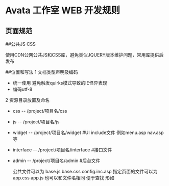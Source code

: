 Avata 工作室 WEB 开发规则
==

页面规范
-------------

##公共JS CSS

使用CDN公网公共JS和CSS库，避免类似JQUERY版本维护问题，常用库提供后发布

##位置和写法
1 文档类型声明及编码
- 统一使用 <!DOCTYPE html> 避免触发quirks模式导致的IE怪异表现
- 编码utf-8 <meta charset="utf-8">

2 资源目录放置及命名
- css       -- /project/项目名/css
- js        -- /project/项目名/js
- widget    -- /project/项目名/widget    #UI include文件 例如menu.asp nav.asp 等
- interface -- /project/项目名/interface #接口文件
- admin     -- /project/项目名/admin     #后台文件

  公共文件可以为 base.js base.css config.inc.asp
  指定页面的文件可以为 app.css app.js 也可以和文件名相同 便于查找  形如
  
    <link href="css/base.css?V1.0" rel="stylesheet" type="text/css">
    <link href="css/index.css?V1.1" rel="stylesheet" type="text/css">
    <script src="js/base.js?v1.0"></script>
    <script src="js/app.js?v1.1"></script>
